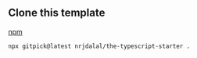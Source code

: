 ## Clone this template

[npm](https://www.npmjs.com/package/the-typescript-starter)

```bash
npx gitpick@latest nrjdalal/the-typescript-starter .
```
